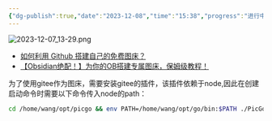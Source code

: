 ```yaml
---
{"dg-publish":true,"date":"2023-12-08","time":"15:38","progress":"进行中","tags":["入门"],"permalink":"/工具/picgo/","dgPassFrontmatter":true}
---
```





![2023-12-07_13-29.png](https://cdn.jsdelivr.net/gh/wangzhankun/img-repo/2023-12-07_13-29.png)

* [如何利用 Github 搭建自己的免费图床？](https://zhuanlan.zhihu.com/p/353775844)
* [【Obsidian绝配！】为你的OB搭建专属图床，保姆级教程！](https://sspai.com/post/75765)

为了使用gitee作为图床，需要安装gitee的插件，该插件依赖于node,因此在创建启动命令时需要以下命令传入node的path：
```sh
cd /home/wang/opt/picgo && env PATH=/home/wang/opt/go/bin:$PATH ./PicGo-2.3.1.AppImage
```